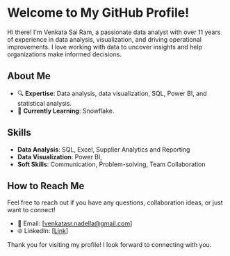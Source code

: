 # Welcome to My GitHub Profile!

Hi there! I'm Venkata Sai Ram, a passionate data analyst with over 11 years of experience in data analysis, visualization, and driving operational improvements. 
I love working with data to uncover insights and help organizations make informed decisions.

## About Me

- 🔍 **Expertise**: Data analysis, data visualization, SQL, Power BI, and statistical analysis.
- 🌱 **Currently Learning**: Snowflake.

## Skills

- **Data Analysis**: SQL, Excel, Supplier Analytics and Reporting
- **Data Visualization**: Power BI, 
- **Soft Skills**: Communication, Problem-solving, Team Collaboration

## How to Reach Me

Feel free to reach out if you have any questions, collaboration ideas, or just want to connect!

- 📧 Email: [venkatasr.nadella@gmail.com]
- 🌐 LinkedIn: [[Link]([url](https://www.linkedin.com/in/venkata-sai-ram-nadella-05b973319/))]


Thank you for visiting my profile! I look forward to connecting with you.



<!---
Venkatasr665/Venkatasr665 is a ✨ special ✨ repository because its `README.md` (this file) appears on your GitHub profile.
You can click the Preview link to take a look at your changes.
--->

